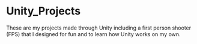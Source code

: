 # Unity_Projects
These are my projects made through Unity including a first person shooter (FPS) that I designed for fun and to learn how Unity works on my own.

